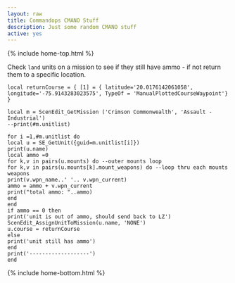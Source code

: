 ```yaml
---
layout: raw
title: Commandops CMANO Stuff
description: Just some random CMANO stuff
active: yes
---
```

{% include home-top.html %} 

Check `land` units on a mission to see if they still have ammo - if not return them to a specific location.


```
local returnCourse = { [1] = { latitude='20.0176142061058', longitude='-75.9143283023575', TypeOf = 'ManualPlottedCourseWaypoint'} }

local m = ScenEdit_GetMission ('Crimson Commonwealth', 'Assault - Industrial')
--print(#m.unitlist)

for i =1,#m.unitlist do
local u = SE_GetUnit({guid=m.unitlist[i]})
print(u.name)
local ammo =0
for k,v in pairs(u.mounts) do --outer mounts loop
for k,v in pairs(u.mounts[k].mount_weapons) do --loop thru each mounts weapons
print(v.wpn_name..' '.. v.wpn_current)
ammo = ammo + v.wpn_current
print("total ammo: "..ammo)
end
end
if ammo == 0 then
print('unit is out of ammo, should send back to LZ')
ScenEdit_AssignUnitToMission(u.name, 'NONE')
u.course = returnCourse
else
print('unit still has ammo')
end
print('-------------------')
end
```

{% include home-bottom.html %} 
